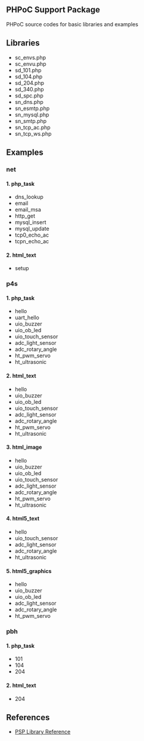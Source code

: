 ## PHPoC Support Package
PHPoC source codes for basic libraries and examples

## Libraries
* sc\_envs.php
* sc\_envu.php
* sd\_101.php
* sd\_104.php
* sd\_204.php
* sd\_340.php
* sd\_spc.php
* sn\_dns.php
* sn\_esmtp.php
* sn\_mysql.php
* sn\_smtp.php
* sn\_tcp\_ac.php
* sn\_tcp\_ws.php

## Examples
### net
#### 1. php\_task
* dns\_lookup
* email
* email\_msa
* http\_get
* mysql\_insert
* mysql\_update
* tcp0\_echo\_ac
* tcpn\_echo\_ac

#### 2. html\_text
* setup

### p4s
#### 1. php\_task
* hello
* uart\_hello
* uio\_buzzer
* uio\_ob\_led
* uio\_touch\_sensor
* adc\_light\_sensor
* adc\_rotary\_angle
* ht\_pwm\_servo
* ht\_ultrasonic

#### 2. html\_text
* hello
* uio\_buzzer
* uio\_ob\_led
* uio\_touch\_sensor
* adc\_light\_sensor
* adc\_rotary\_angle
* ht\_pwm\_servo
* ht\_ultrasonic

#### 3. html\_image
* hello
* uio\_buzzer
* uio\_ob\_led
* uio\_touch\_sensor
* adc\_light\_sensor
* adc\_rotary\_angle
* ht\_pwm\_servo
* ht\_ultrasonic

#### 4. html5\_text
* hello
* uio\_touch\_sensor
* adc\_light\_sensor
* adc\_rotary\_angle
* ht\_ultrasonic

#### 5. html5\_graphics
* hello
* uio\_buzzer
* uio\_ob\_led
* adc\_light\_sensor
* adc\_rotary\_angle
* ht\_pwm\_servo

### pbh
#### 1. php\_task
* 101
* 104
* 204

#### 2. html\_text
* 204

## References
* [PSP Library Reference](http://www.phpoc.com/support/manual/psp_library_reference/)

